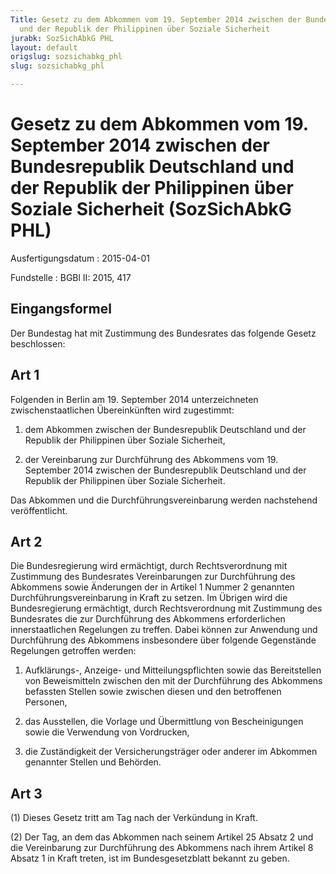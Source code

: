 ```yaml
---
Title: Gesetz zu dem Abkommen vom 19. September 2014 zwischen der Bundesrepublik Deutschland
  und der Republik der Philippinen über Soziale Sicherheit
jurabk: SozSichAbkG PHL
layout: default
origslug: sozsichabkg_phl
slug: sozsichabkg_phl

---
```


# Gesetz zu dem Abkommen vom 19. September 2014 zwischen der Bundesrepublik Deutschland und der Republik der Philippinen über Soziale Sicherheit (SozSichAbkG PHL)

Ausfertigungsdatum
:   2015-04-01

Fundstelle
:   BGBl II: 2015, 417


## Eingangsformel

Der Bundestag hat mit Zustimmung des Bundesrates das folgende Gesetz beschlossen:


## Art 1

Folgenden in Berlin am 19. September 2014 unterzeichneten zwischenstaatlichen Übereinkünften wird zugestimmt:

1.  dem Abkommen zwischen der Bundesrepublik Deutschland und der Republik der Philippinen über Soziale Sicherheit,


2.  der Vereinbarung zur Durchführung des Abkommens vom 19. September 2014 zwischen der Bundesrepublik Deutschland und der Republik der Philippinen über Soziale Sicherheit.



Das Abkommen und die Durchführungsvereinbarung werden nachstehend veröffentlicht.


## Art 2

Die Bundesregierung wird ermächtigt, durch Rechtsverordnung mit Zustimmung des Bundesrates Vereinbarungen zur Durchführung des Abkommens sowie Änderungen der in Artikel 1 Nummer 2 genannten Durchführungsvereinbarung in Kraft zu setzen. Im Übrigen wird die Bundesregierung ermächtigt, durch Rechtsverordnung mit Zustimmung des Bundesrates die zur Durchführung des Abkommens erforderlichen innerstaatlichen Regelungen zu treffen. Dabei können zur Anwendung und Durchführung des Abkommens insbesondere über folgende Gegenstände Regelungen getroffen werden:

1.  Aufklärungs-, Anzeige- und Mitteilungspflichten sowie das Bereitstellen von Beweismitteln zwischen den mit der Durchführung des Abkommens befassten Stellen sowie zwischen diesen und den betroffenen Personen,


2.  das Ausstellen, die Vorlage und Übermittlung von Bescheinigungen sowie die Verwendung von Vordrucken,


3.  die Zuständigkeit der Versicherungsträger oder anderer im Abkommen genannter Stellen und Behörden.





## Art 3

(1) Dieses Gesetz tritt am Tag nach der Verkündung in Kraft.

(2) Der Tag, an dem das Abkommen nach seinem Artikel 25 Absatz 2 und die Vereinbarung zur Durchführung des Abkommens nach ihrem Artikel 8 Absatz 1 in Kraft treten, ist im Bundesgesetzblatt bekannt zu geben.

